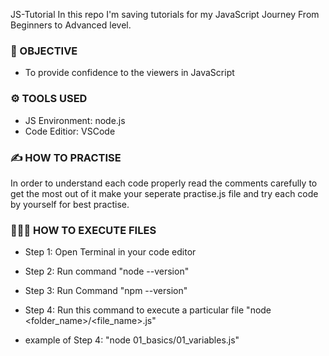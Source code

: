 
JS-Tutorial
In this repo I'm saving tutorials for my JavaScript Journey From Beginners to Advanced level.

### 🎯 OBJECTIVE
 
- To provide confidence to the viewers in JavaScript 

### ⚙️ TOOLS USED 

- JS Environment: node.js 
- Code Editior: VSCode 

### ✍️ HOW TO PRACTISE 
In order to understand each code properly read the comments carefully 
to get the most out of it make your seperate practise.js file and try each code by yourself for best practise. 

### 👨🏻‍💻 HOW TO EXECUTE FILES 
- Step 1: Open Terminal in your code editor 
- Step 2: Run command "node --version"
- Step 3: Run Command "npm --version"
- Step 4: Run this command to execute a particular file "node <folder_name>/<file_name>.js"

- example of Step 4: "node 01_basics/01_variables.js"

